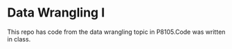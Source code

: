 # Data Wrangling I

This repo has code from the data wrangling topic in P8105.Code was written in class.
